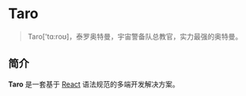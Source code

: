 # Taro

> Taro['tɑ:roʊ]，泰罗奥特曼，宇宙警备队总教官，实力最强的奥特曼。

## 简介

**Taro** 是一套基于 [React](https://reactjs.org/) 语法规范的多端开发解决方案。
